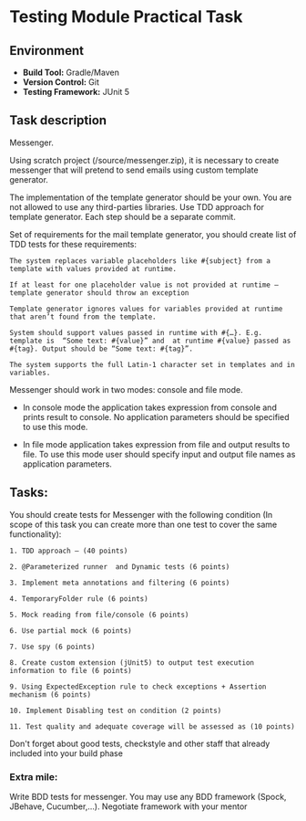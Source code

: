 # Testing Module Practical Task

## Environment

- **Build Tool:** Gradle/Maven
- **Version Control:** Git
- **Testing Framework:** JUnit 5

## Task description

Messenger.

Using scratch project (/source/messenger.zip), it is necessary to create messenger that will pretend to send emails
using custom template generator.

The implementation of the template generator should be your own. You are not allowed to use any third-parties libraries.
Use TDD approach for template generator. Each step should be a separate commit.

Set of requirements for the mail template generator, you should create list of TDD tests for these requirements:

    The system replaces variable placeholders like #{subject} from a template with values provided at runtime. 

    If at least for one placeholder value is not provided at runtime – template generator should throw an exception 

    Template generator ignores values for variables provided at runtime that aren’t found from the template. 

    System should support values passed in runtime with #{…}. E.g. template is  “Some text: #{value}” and  at runtime #{value} passed as  #{tag}. Output should be “Some text: #{tag}”. 

    The system supports the full Latin-1 character set in templates and in variables. 

Messenger should work in two modes: console and file mode.

- In console mode the application takes expression from console and prints result to console. No application parameters
  should be specified to use this mode.

- In file mode application takes expression from file and output results to file. To use this mode user should specify
  input and output file names as application parameters.

## Tasks:

You should create tests for Messenger with the following condition (In scope of this task you can create more than one
test to cover the same functionality):

    1. TDD approach – (40 points)  

    2. @Parameterized runner  and Dynamic tests (6 points)  

    3. Implement meta annotations and filtering (6 points) 

    4. TemporaryFolder rule (6 points)  

    5. Mock reading from file/console (6 points)  

    6. Use partial mock (6 points)  

    7. Use spy (6 points)  

    8. Create custom extension (jUnit5) to output test execution information to file (6 points)  

    9. Using ExpectedException rule to check exceptions + Assertion mechanism (6 points)  

    10. Implement Disabling test on condition (2 points) 

    11. Test quality and adequate coverage will be assessed as (10 points) 

Don't forget about good tests, checkstyle and other staff that already included into your build phase

### Extra mile:

Write BDD tests for messenger. You may use any BDD framework (Spock, JBehave, Cucumber,…). Negotiate framework with your
mentor

 
